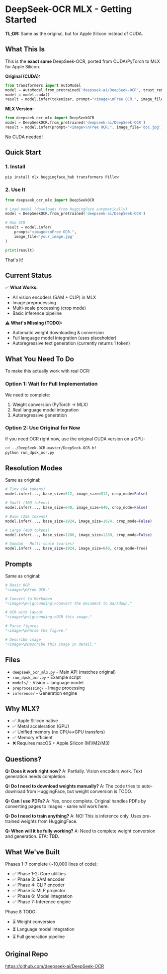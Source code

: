 # DeepSeek-OCR MLX - Getting Started

**TL;DR:** Same as the original, but for Apple Silicon instead of CUDA.

## What This Is

This is the **exact same** DeepSeek-OCR, ported from CUDA/PyTorch to MLX for Apple Silicon.

**Original (CUDA):**
```python
from transformers import AutoModel
model = AutoModel.from_pretrained('deepseek-ai/DeepSeek-OCR', trust_remote_code=True)
model = model.cuda()
result = model.infer(tokenizer, prompt="<image>\nFree OCR.", image_file='doc.jpg')
```

**MLX Version:**
```python
from deepseek_ocr_mlx import DeepSeekOCR
model = DeepSeekOCR.from_pretrained('deepseek-ai/DeepSeek-OCR')
result = model.infer(prompt="<image>\nFree OCR.", image_file='doc.jpg')
```

No CUDA needed!

## Quick Start

### 1. Install

```bash
pip install mlx huggingface_hub transformers Pillow
```

### 2. Use It

```python
from deepseek_ocr_mlx import DeepSeekOCR

# Load model (downloads from HuggingFace automatically)
model = DeepSeekOCR.from_pretrained('deepseek-ai/DeepSeek-OCR')

# Run OCR
result = model.infer(
    prompt="<image>\nFree OCR.",
    image_file='your_image.jpg'
)

print(result)
```

That's it!

## Current Status

✅ **What Works:**
- All vision encoders (SAM + CLIP) in MLX
- Image preprocessing
- Multi-scale processing (crop mode)
- Basic inference pipeline

⚠️ **What's Missing (TODO):**
- Automatic weight downloading & conversion
- Full language model integration (uses placeholder)
- Autoregressive text generation (currently returns 1 token)

## What You Need To Do

To make this actually work with real OCR:

### Option 1: Wait for Full Implementation
We need to complete:
1. Weight conversion (PyTorch → MLX)
2. Real language model integration
3. Autoregressive generation

### Option 2: Use Original for Now
If you need OCR right now, use the original CUDA version on a GPU:

```bash
cd ../DeepSeek-OCR-master/DeepSeek-OCR-hf
python run_dpsk_ocr.py
```

## Resolution Modes

Same as original:

```python
# Tiny (64 tokens)
model.infer(..., base_size=512, image_size=512, crop_mode=False)

# Small (100 tokens)
model.infer(..., base_size=640, image_size=640, crop_mode=False)

# Base (256 tokens)
model.infer(..., base_size=1024, image_size=1024, crop_mode=False)

# Large (400 tokens)
model.infer(..., base_size=1280, image_size=1280, crop_mode=False)

# Gundam - Multi-scale (varies)
model.infer(..., base_size=1024, image_size=640, crop_mode=True)
```

## Prompts

Same as original:

```python
# Basic OCR
"<image>\nFree OCR."

# Convert to Markdown
"<image>\n<|grounding|>Convert the document to markdown."

# OCR with layout
"<image>\n<|grounding|>OCR this image."

# Parse figures
"<image>\nParse the figure."

# Describe image
"<image>\nDescribe this image in detail."
```

## Files

- `deepseek_ocr_mlx.py` - Main API (matches original)
- `run_dpsk_ocr.py` - Example script
- `models/` - Vision + language model
- `preprocessing/` - Image processing
- `inference/` - Generation engine

## Why MLX?

- ✅ Apple Silicon native
- ✅ Metal acceleration (GPU)
- ✅ Unified memory (no CPU↔GPU transfers)
- ✅ Memory efficient
- ❌ Requires macOS + Apple Silicon (M1/M2/M3)

## Questions?

**Q: Does it work right now?**
A: Partially. Vision encoders work. Text generation needs completion.

**Q: Do I need to download weights manually?**
A: The code tries to auto-download from HuggingFace, but weight conversion is TODO.

**Q: Can I use PDFs?**
A: Yes, once complete. Original handles PDFs by converting pages to images - same will work here.

**Q: Do I need to train anything?**
A: NO! This is inference only. Uses pre-trained weights from HuggingFace.

**Q: When will it be fully working?**
A: Need to complete weight conversion and generation. ETA: TBD.

## What We've Built

Phases 1-7 complete (~10,000 lines of code):
- ✅ Phase 1-2: Core utilities
- ✅ Phase 3: SAM encoder
- ✅ Phase 4: CLIP encoder
- ✅ Phase 5: MLP projector
- ✅ Phase 6: Model integration
- ✅ Phase 7: Inference engine

Phase 8 TODO:
- ⏳ Weight conversion
- ⏳ Language model integration
- ⏳ Full generation pipeline

## Original Repo

https://github.com/deepseek-ai/DeepSeek-OCR
